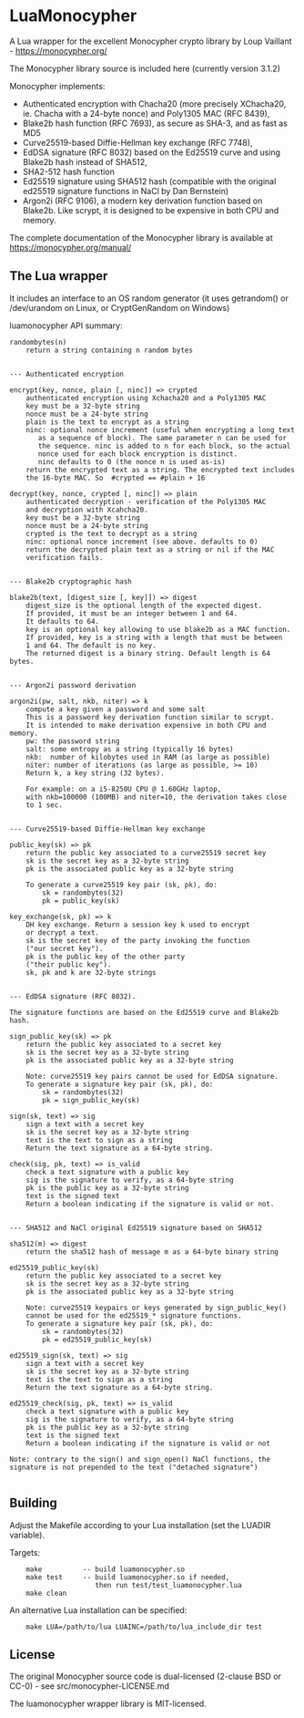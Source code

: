 # LuaMonocypher

A Lua wrapper for the excellent Monocypher crypto library by Loup Vaillant -  https://monocypher.org/

The Monocypher library source is included here (currently version 3.1.2)

Monocypher implements:

* Authenticated encryption with Chacha20 (more precisely XChacha20, ie. Chacha with a 24-byte nonce) and Poly1305 MAC  (RFC 8439), 
* Blake2b hash function (RFC 7693), as secure as SHA-3, and as fast as MD5
* Curve25519-based Diffie-Hellman key exchange (RFC 7748),
* EdDSA signature (RFC 8032) based on the Ed25519 curve and using Blake2b hash instead of SHA512,
* SHA2-512 hash function
* Ed25519 signature using SHA512 hash (compatible with the original ed25519 signature functions in NaCl  by Dan Bernstein)
* Argon2i  (RFC 9106), a modern key derivation function based on Blake2b. Like scrypt, it is designed to be expensive in both CPU and memory.

The complete documentation of the Monocypher library is available at https://monocypher.org/manual/


## The Lua wrapper

It includes an interface to an OS random generator (it uses getrandom() or /dev/urandom on Linux, or CryptGenRandom on Windows)

luamonocypher API summary:

```
randombytes(n)
	return a string containing n random bytes


--- Authenticated encryption

encrypt(key, nonce, plain [, ninc]) => crypted
	authenticated encryption using Xchacha20 and a Poly1305 MAC
	key must be a 32-byte string
	nonce must be a 24-byte string
	plain is the text to encrypt as a string
	ninc: optional nonce increment (useful when encrypting a long text
	   as a sequence of block). The same parameter n can be used for 
	   the sequence. ninc is added to n for each block, so the actual
	   nonce used for each block encryption is distinct.
	   ninc defaults to 0 (the nonce n is used as-is)
	return the encrypted text as a string. The encrypted text includes 
	the 16-byte MAC. So  #crypted == #plain + 16
	
decrypt(key, nonce, crypted [, ninc]) => plain
	authenticated decryption - verification of the Poly1305 MAC
	and decryption with Xcahcha20.
	key must be a 32-byte string
	nonce must be a 24-byte string
	crypted is the text to decrypt as a string
	ninc: optional nonce increment (see above. defaults to 0)
	return the decrypted plain text as a string or nil if the MAC 
	verification fails.


--- Blake2b cryptographic hash

blake2b(text, [digest_size [, key]]) => digest
	digest_size is the optional length of the expected digest. 
	If provided, it must be an integer between 1 and 64. 
	It defaults to 64.
	key is an optional key allowing to use blake2b as a MAC function.
	If provided, key is a string with a length that must be between 
	1 and 64. The default is no key.
	The returned digest is a binary string. Default length is 64 bytes.


--- Argon2i password derivation 

argon2i(pw, salt, nkb, niter) => k
	compute a key given a password and some salt
	This is a password key derivation function similar to scrypt.
	It is intended to make derivation expensive in both CPU and memory.
	pw: the password string
	salt: some entropy as a string (typically 16 bytes)
	nkb:  number of kilobytes used in RAM (as large as possible)
	niter: number of iterations (as large as possible, >= 10)
	Return k, a key string (32 bytes).

	For example: on a i5-8250U CPU @ 1.60GHz laptop,
	with nkb=100000 (100MB) and niter=10, the derivation takes close
	to 1 sec.


--- Curve25519-based Diffie-Hellman key exchange

public_key(sk) => pk
	return the public key associated to a curve25519 secret key
	sk is the secret key as a 32-byte string
	pk is the associated public key as a 32-byte string

	To generate a curve25519 key pair (sk, pk), do:
		sk = randombytes(32)
		pk = public_key(sk)
	
key_exchange(sk, pk) => k
	DH key exchange. Return a session key k used to encrypt 
	or decrypt a text.
	sk is the secret key of the party invoking the function 
	("our secret key"). 
	pk is the public key of the other party 
	("their public key").
	sk, pk and k are 32-byte strings


--- EdDSA signature (RFC 8032). 

The signature functions are based on the Ed25519 curve and Blake2b hash.

sign_public_key(sk) => pk
	return the public key associated to a secret key
	sk is the secret key as a 32-byte string
	pk is the associated public key as a 32-byte string

	Note: curve25519 key pairs cannot be used for EdDSA signature. 
	To generate a signature key pair (sk, pk), do:
		sk = randombytes(32)
		pk = sign_public_key(sk)

sign(sk, text) => sig
	sign a text with a secret key
	sk is the secret key as a 32-byte string
	text is the text to sign as a string
	Return the text signature as a 64-byte string.

check(sig, pk, text) => is_valid
	check a text signature with a public key
	sig is the signature to verify, as a 64-byte string
	pk is the public key as a 32-byte string
	text is the signed text
	Return a boolean indicating if the signature is valid or not.
	
	
--- SHA512 and NaCl original Ed25519 signature based on SHA512

sha512(m) => digest
	return the sha512 hash of message m as a 64-byte binary string

ed25519_public_key(sk)
	return the public key associated to a secret key
	sk is the secret key as a 32-byte string
	pk is the associated public key as a 32-byte string

	Note: curve25519 keypairs or keys generated by sign_public_key() 
	cannot be used for the ed25519_* signature functions.
	To generate a signature key pair (sk, pk), do:
		sk = randombytes(32)
		pk = ed25519_public_key(sk)

ed25519_sign(sk, text) => sig
	sign a text with a secret key
	sk is the secret key as a 32-byte string
	text is the text to sign as a string
	Return the text signature as a 64-byte string.

ed25519_check(sig, pk, text) => is_valid
	check a text signature with a public key
	sig is the signature to verify, as a 64-byte string
	pk is the public key as a 32-byte string
	text is the signed text
	Return a boolean indicating if the signature is valid or not
	
Note: contrary to the sign() and sign_open() NaCl functions, the 
signature is not prepended to the text ("detached signature")


```

## Building 

Adjust the Makefile according to your Lua installation (set the LUADIR variable). 

Targets:
```
	make          -- build luamonocypher.so
	make test     -- build luamonocypher.so if needed, 
	                 then run test/test_luamonocypher.lua
	make clean
```

An alternative Lua installation can be specified:
```
	make LUA=/path/to/lua LUAINC=/path/to/lua_include_dir test
```


## License

The original Monocypher source code is dual-licensed (2-clause BSD or CC-0) - see src/monocypher-LICENSE.md

The luamonocypher wrapper library is MIT-licensed.



